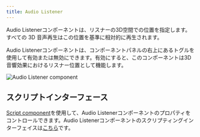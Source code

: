```yaml
---
title: Audio Listener
---
```


Audio Listenerコンポーネントは、リスナーの3D空間での位置を指定します。 すべての 3D 音声再生はこの位置を基準に相対的に再生されます。

Audio Listenerコンポーネントは、コンポーネントパネルの右上にあるトグルを使用して有効または無効にできます。有効にすると、このコンポーネントは3D音響効果におけるリスナー位置として機能します。

![Audio Listener component](/img/user-manual/scenes/components/component-audiolistener.png)

## スクリプトインターフェース

[Script component][2]を使用して、Audio Listenerコンポーネントのプロパティをコントロールできます。Audio Listenerコンポーネントのスクリプティングインターフェイスは[こちら][3]です。

[2]: /user-manual/scenes/components/script
[3]: https://api.playcanvas.com/engine/classes/AudioListenerComponent.html
